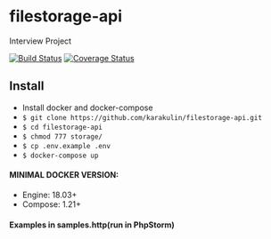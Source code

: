 # filestorage-api
Interview Project

[![Build Status](https://travis-ci.com/karakulin/filestorage-api.svg?branch=master)](https://travis-ci.org/karakulin/filestorage-api)
[![Coverage Status](https://coveralls.io/repos/github/karakulin/filestorage-api/badge.svg?branch=master)](https://coveralls.io/github/karakulin/filestorage-api?branch=master)

## Install
* Install docker and docker-compose
* ```$ git clone https://github.com/karakulin/filestorage-api.git```
* ```$ cd filestorage-api```
* ```$ chmod 777 storage/```
* ```$ cp .env.example .env```
* ```$ docker-compose up```



#### MINIMAL DOCKER VERSION:
* Engine: 18.03+
* Compose: 1.21+


#### Examples in samples.http(run in PhpStorm)